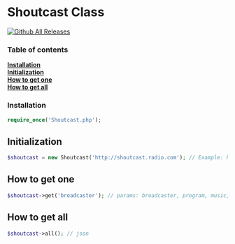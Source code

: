 # Shoutcast Class
[![Github All Releases](https://img.shields.io/github/downloads/sant0ro/habclient/total.svg)]()
### Table of contents

**[Installation](#installation)**  
**[Initialization](#initalization)**  
**[How to get one](#how-to-get-one)**  
**[How to get all](#how-to-get-all)**


### Installation
```php
require_once('Shoutcast.php');
```

## Initialization
```php
$shoutcast = new Shoutcast('http://shoutcast.radio.com'); // Example: http://127.0.0.1:1234
```

## How to get one
```php
$shoutcast->get('broadcaster'); // params: broadcaster, program, music, url, quality, online_time, listeners and uniques
```

## How to get all
```php
$shoutcast->all(); // json
```
